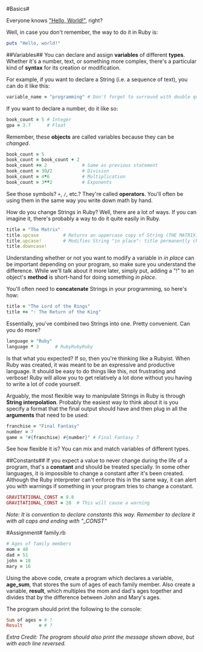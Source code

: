 #Basics#

Everyone knows ["Hello, World!"](http://en.wikipedia.org/wiki/%22Hello,_world!%22_program), right?

Well, in case you don't remember, the way to do it in Ruby is:
```ruby
puts "Hello, world!"
```

##Variables##
You can declare and assign **variables** of different **types**. Whether it's a number, text, or something more complex, there's a particular kind of **syntax** for its creation or modification.

For example, if you want to declare a String (i.e. a sequence of text), you can do it like this:
```ruby
variable_name = "programming" # Don't forget to surround with double quotes
```

If you want to declare a number, do it like so:
```ruby
book_count = 5 # Integer
gpa = 3.7      # Float
```

Remember, these **objects** are called variables because they can be *changed*.
```ruby
book_count = 5
book_count = book_count + 2
book_count += 2             # Same as previous statement
book_count = 30/2           # Division
book_count = 4*6            # Multiplication
book_count = 3**2           # Exponents
```

See those symbols? ```+```, ```/```, etc.? They're called **operators**. You'll often be using them in the same way you write down math by hand.

How do you change Strings in Ruby? Well, there are a lot of ways. If you can imagine it, there's probably a way to do it quite easily in Ruby.

```ruby
title = "The Matrix"
title.upcase         # Returns an uppercase copy of String (THE MATRIX)
title.upcase!        # Modifies String "in place": title permanently changed
title.downcase!
```

Understanding whether or not you want to modify a variable in *in place* can be important depending on your program, so make sure you understand the difference. While we'll talk about it more later, simply put, adding a "!" to an object's **method** is short-hand for doing something *in place*.

You'll often need to **concatenate** Strings in your programming, so here's how:
```ruby
title = "The Lord of the Rings"
title += ": The Return of the King"
```

Essentially, you've combined two Strings into one. Pretty convenient. Can you do more?
```ruby
language = "Ruby"
language * 3      # RubyRubyRuby
```

Is that what you expected? If so, then you're thinking like a Rubyist. When Ruby was created, it was meant to be an expressive and productive language. It should be easy to do things like this, not frustrating and verbose! Ruby will allow you to get relatively a lot done without you having to write a lot of code yourself.

Arguably, the most flexible way to manipulate Strings in Ruby is through **String interpolation**. Probably the easiest way to think about it is you specify a format that the final output should have and then plug in all the **arguments** that need to be used:
```ruby
franchise = "Final Fantasy"
number = 7
game = "#{franchise} #{number}" # Final Fantasy 7
```

See how flexible it is? You can mix and match variables of different types.

##Constants##
If you expect a value to never change during the life of a program, that's a **constant** and should be treated specially. In some other languages, it is impossible to change a constant after it's been created. Although the Ruby interpreter can't enforce this in the same way, it can alert you with warnings if something in your program tries to change a constant.

```ruby
GRAVITATIONAL_CONST = 9.8
GRAVITATIONAL_CONST = 28  # This will cause a warning
```

*Note: It is convention to declare constants this way. Remember to declare it with all caps and ending with "_CONST"*

#Assignment#
family.rb
```ruby
# Ages of family members
mom = 48
dad = 51
john = 18
mary = 16
```

Using the above code, create a program which declares a variable, **age_sum**, that stores the sum of ages of each family member. Also create a variable, **result**, which multiples the mom and dad's ages together and divides that by the difference between John and Mary's ages.

The program should print the following to the console:
```ruby
Sum of ages = # ? 
Result      = # ?
```

*Extra Credit: The program should also print the message shown above, but with each line reversed.*
